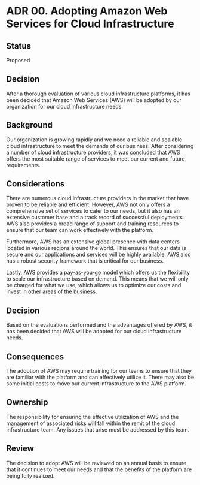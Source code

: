 # ADR 00. Adopting Amazon Web Services for Cloud Infrastructure

## Status

Proposed

## Decision

After a thorough evaluation of various cloud infrastructure platforms, it has been decided that Amazon Web Services (AWS) will be adopted by our organization for our cloud infrastructure needs.

## Background

Our organization is growing rapidly and we need a reliable and scalable cloud infrastructure to meet the demands of our business. After considering a number of cloud infrastructure providers, it was concluded that AWS offers the most suitable range of services to meet our current and future requirements.

## Considerations

There are numerous cloud infrastructure providers in the market that have proven to be reliable and efficient. However, AWS not only offers a comprehensive set of services to cater to our needs, but it also has an extensive customer base and a track record of successful deployments. AWS also provides a broad range of support and training resources to ensure that our team can work effectively with the platform.

Furthermore, AWS has an extensive global presence with data centers located in various regions around the world. This ensures that our data is secure and our applications and services will be highly available. AWS also has a robust security framework that is critical for our business.

Lastly, AWS provides a pay-as-you-go model which offers us the flexibility to scale our infrastructure based on demand. This means that we will only be charged for what we use, which allows us to optimize our costs and invest in other areas of the business.

## Decision

Based on the evaluations performed and the advantages offered by AWS, it has been decided that AWS will be adopted for our cloud infrastructure needs.

## Consequences

The adoption of AWS may require training for our teams to ensure that they are familiar with the platform and can effectively utilize it. There may also be some initial costs to move our current infrastructure to the AWS platform.

## Ownership

The responsibility for ensuring the effective utilization of AWS and the management of associated risks will fall within the remit of the cloud infrastructure team. Any issues that arise must be addressed by this team.

## Review

The decision to adopt AWS will be reviewed on an annual basis to ensure that it continues to meet our needs and that the benefits of the platform are being fully realized.

